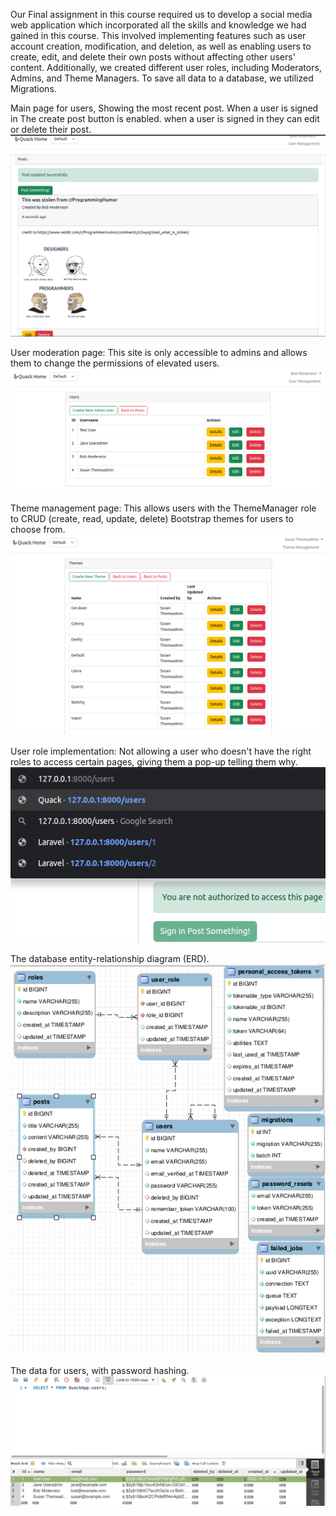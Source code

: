 Our Final assignment in this course required us to develop a social media web application which incorporated all the skills and knowledge we had gained in this course. This involved implementing features such as user account creation, modification, and deletion, as well as enabling users to create, edit, and delete their own posts without affecting other users' content. Additionally, we created different user roles, including Moderators, Admins, and Theme Managers. To save all data to a database, we utilized Migrations.

Main page for users, Showing the most recent post. When a user is signed in The create post button is enabled. when a user is signed in they can edit or delete their post.
<img src="https://github.com/WilsonBakerW0441287/ExperienceEvidence/blob/main/Quack%20Social%20Media%20feed(Laravel%20PHP)/Images/Example1.PNG" >

User moderation page: This site is only accessible to admins and allows them to change the permissions of elevated users.
<img src="https://github.com/WilsonBakerW0441287/ExperienceEvidence/blob/main/Quack%20Social%20Media%20feed(Laravel%20PHP)/Images/Example2.PNG" >

Theme management page: This allows users with the ThemeManager role to CRUD (create, read, update, delete) Bootstrap themes for users to choose from.
<img src="https://github.com/WilsonBakerW0441287/ExperienceEvidence/blob/main/Quack%20Social%20Media%20feed(Laravel%20PHP)/Images/Example3.PNG" >

User role implementation: Not allowing a user who doesn't have the right roles to access certain pages, giving them a pop-up telling them why.
<img src="https://github.com/WilsonBakerW0441287/ExperienceEvidence/blob/main/Quack%20Social%20Media%20feed(Laravel%20PHP)/Images/Example4.PNG" >

The database entity-relationship diagram (ERD).
<img src="https://github.com/WilsonBakerW0441287/ExperienceEvidence/blob/main/Quack%20Social%20Media%20feed(Laravel%20PHP)/Images/Example5.PNG" >

The data for users, with password hashing.
<img src="https://github.com/WilsonBakerW0441287/ExperienceEvidence/blob/main/Quack%20Social%20Media%20feed(Laravel%20PHP)/Images/Example6.PNG" >
